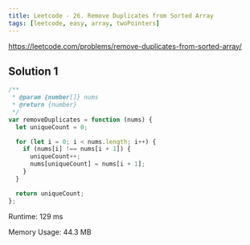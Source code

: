 ```yaml
---
title: Leetcode - 26. Remove Duplicates from Sorted Array
tags: [leetcode, easy, array, twoPointers]
---
```


https://leetcode.com/problems/remove-duplicates-from-sorted-array/

## Solution 1

```js
/**
 * @param {number[]} nums
 * @return {number}
 */
var removeDuplicates = function (nums) {
  let uniqueCount = 0;

  for (let i = 0; i < nums.length; i++) {
    if (nums[i] !== nums[i + 1]) {
      uniqueCount++;
      nums[uniqueCount] = nums[i + 1];
    }
  }

  return uniqueCount;
};
```

Runtime: 129 ms

Memory Usage: 44.3 MB
